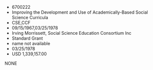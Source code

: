 * 6700222
* Improving the Development and Use of Academically-Based     Social Science Curricula
* CSE,CCF
* 09/15/1967,03/25/1978
* Irving Morrissett, Social Science Education Consortium Inc
* Standard Grant
*   name not available
* 03/25/1978
* USD 1,339,157.00

NONE